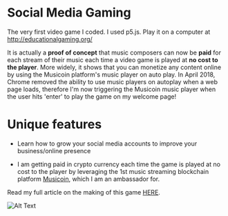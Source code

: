 # Social Media Gaming

The very first video game I coded. I used p5.js. Play it on a computer at http://educationalgaming.org/

It is actually a **proof of concept** that music composers can now be **paid** for each stream of their music each time a video game is played at **no cost to the player**. 
More widely, it shows that you can monetize any content online by using the Musicoin platform's music player on auto play. 
In April 2018, Chrome removed the ability to use music players on autoplay when a web page loads, therefore I'm now triggering the Musicoin music player when the user hits 'enter' to play the game on my welcome page!

# Unique features

- Learn how to grow your social media accounts to improve your business/online presence

- I am getting paid in crypto currency each time the game is played at no cost to the player by leveraging the 1st music streaming blockchain platform [Musicoin](https://goo.gl/FZnm3o), which I am an ambassador for.

Read my full article on the making of this game [HERE](https://steemit.com/game/@pascalguyon/video-game-combining-social-medias-my-music-the-blockchain-technology-education).

![Alt Text](https://github.com/ravel44/MyRogueLike1/blob/master/pascalgame1.gif)
